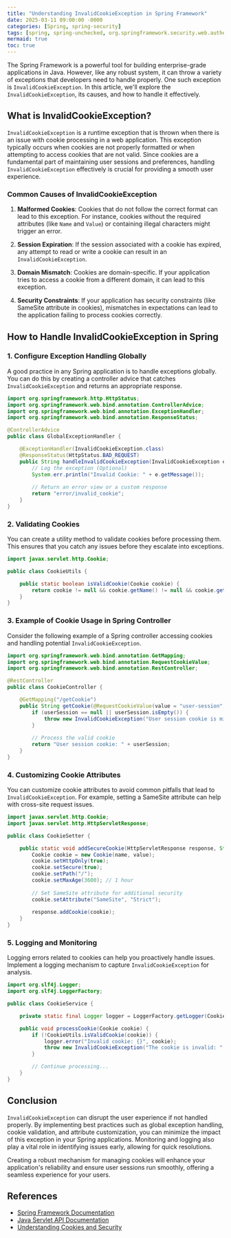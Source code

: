 ```yaml
---
title: "Understanding InvalidCookieException in Spring Framework"
date: 2025-03-11 09:00:00 -0000
categories: [Spring, spring-security]
tags: [spring, spring-unchecked, org.springframework.security.web.authentication.rememberme]
mermaid: true
toc: true
---
```



The Spring Framework is a powerful tool for building enterprise-grade applications in Java. However, like any robust system, it can throw a variety of exceptions that developers need to handle properly. One such exception is `InvalidCookieException`. In this article, we'll explore the `InvalidCookieException`, its causes, and how to handle it effectively.

## What is InvalidCookieException?

`InvalidCookieException` is a runtime exception that is thrown when there is an issue with cookie processing in a web application. This exception typically occurs when cookies are not properly formatted or when attempting to access cookies that are not valid. Since cookies are a fundamental part of maintaining user sessions and preferences, handling `InvalidCookieException` effectively is crucial for providing a smooth user experience.

### Common Causes of InvalidCookieException

1. **Malformed Cookies**: Cookies that do not follow the correct format can lead to this exception. For instance, cookies without the required attributes (like `Name` and `Value`) or containing illegal characters might trigger an error.

2. **Session Expiration**: If the session associated with a cookie has expired, any attempt to read or write a cookie can result in an `InvalidCookieException`.

3. **Domain Mismatch**: Cookies are domain-specific. If your application tries to access a cookie from a different domain, it can lead to this exception.

4. **Security Constraints**: If your application has security constraints (like SameSite attribute in cookies), mismatches in expectations can lead to the application failing to process cookies correctly.

## How to Handle InvalidCookieException in Spring

### 1. Configure Exception Handling Globally

A good practice in any Spring application is to handle exceptions globally. You can do this by creating a controller advice that catches `InvalidCookieException` and returns an appropriate response.

```java
import org.springframework.http.HttpStatus;
import org.springframework.web.bind.annotation.ControllerAdvice;
import org.springframework.web.bind.annotation.ExceptionHandler;
import org.springframework.web.bind.annotation.ResponseStatus;

@ControllerAdvice
public class GlobalExceptionHandler {

    @ExceptionHandler(InvalidCookieException.class)
    @ResponseStatus(HttpStatus.BAD_REQUEST)
    public String handleInvalidCookieException(InvalidCookieException e) {
        // Log the exception (Optional)
        System.err.println("Invalid Cookie: " + e.getMessage());
        
        // Return an error view or a custom response
        return "error/invalid_cookie";
    }
}
```

### 2. Validating Cookies

You can create a utility method to validate cookies before processing them. This ensures that you catch any issues before they escalate into exceptions.

```java
import javax.servlet.http.Cookie;

public class CookieUtils {

    public static boolean isValidCookie(Cookie cookie) {
        return cookie != null && cookie.getName() != null && cookie.getValue() != null;
    }
}
```

### 3. Example of Cookie Usage in Spring Controller

Consider the following example of a Spring controller accessing cookies and handling potential `InvalidCookieException`.

```java
import org.springframework.web.bind.annotation.GetMapping;
import org.springframework.web.bind.annotation.RequestCookieValue;
import org.springframework.web.bind.annotation.RestController;

@RestController
public class CookieController {

    @GetMapping("/getCookie")
    public String getCookie(@RequestCookieValue(value = "user-session", required = false) String userSession) {
        if (userSession == null || userSession.isEmpty()) {
            throw new InvalidCookieException("User session cookie is missing or empty.");
        }
        
        // Process the valid cookie
        return "User session cookie: " + userSession;
    }
}
```

### 4. Customizing Cookie Attributes

You can customize cookie attributes to avoid common pitfalls that lead to `InvalidCookieException`. For example, setting a SameSite attribute can help with cross-site request issues.

```java
import javax.servlet.http.Cookie;
import javax.servlet.http.HttpServletResponse;

public class CookieSetter {

    public static void addSecureCookie(HttpServletResponse response, String name, String value) {
        Cookie cookie = new Cookie(name, value);
        cookie.setHttpOnly(true);
        cookie.setSecure(true);
        cookie.setPath("/");
        cookie.setMaxAge(3600); // 1 hour
        
        // Set SameSite attribute for additional security
        cookie.setAttribute("SameSite", "Strict");
        
        response.addCookie(cookie);
    }
}
```

### 5. Logging and Monitoring

Logging errors related to cookies can help you proactively handle issues. Implement a logging mechanism to capture `InvalidCookieException` for analysis.

```java
import org.slf4j.Logger;
import org.slf4j.LoggerFactory;

public class CookieService {

    private static final Logger logger = LoggerFactory.getLogger(CookieService.class);

    public void processCookie(Cookie cookie) {
        if (!CookieUtils.isValidCookie(cookie)) {
            logger.error("Invalid cookie: {}", cookie);
            throw new InvalidCookieException("The cookie is invalid: " + cookie.getName());
        }

        // Continue processing...
    }
}
```

## Conclusion

`InvalidCookieException` can disrupt the user experience if not handled properly. By implementing best practices such as global exception handling, cookie validation, and attribute customization, you can minimize the impact of this exception in your Spring applications. Monitoring and logging also play a vital role in identifying issues early, allowing for quick resolutions.

Creating a robust mechanism for managing cookies will enhance your application's reliability and ensure user sessions run smoothly, offering a seamless experience for your users.

## References

- [Spring Framework Documentation](https://spring.io/docs)
- [Java Servlet API Documentation](https://docs.oracle.com/javaee/7/api/javax/servlet/http/Cookie.html)
- [Understanding Cookies and Security](https://developer.mozilla.org/en-US/docs/Web/HTTP/Cookies)